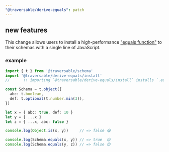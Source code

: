 ```yaml
---
"@traversable/derive-equals": patch
---
```


## new features

This change allows users to install a high-performance ["equals function"](https://en.wikipedia.org/wiki/Equivalence_relation) to their schemas with a single line of JavaScript.

### example

```typescript
import { t } from '@traversable/schema'
import '@traversable/derive-equals/install'
//      ↑↑ importing `@traversable/derive-equals/install` installs `.equal` on all schemas

const Schema = t.object({
  abc: t.boolean,
  def: t.optional(t.number.min(3)),
})

let x = { abc: true, def: 10 }
let y = { ...x }
let z = { ...x, abc: false }

console.log(Object.is(x, y))     // => false 😭

console.log(Schema.equals(x, y)) // => true  😌
console.log(Schema.equals(y, z)) // => false 😌
```
